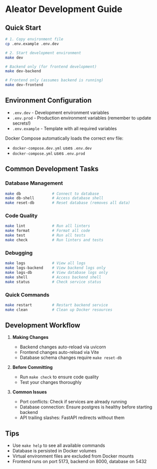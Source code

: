# Aleator Development Guide

## Quick Start

```bash
# 1. Copy environment file
cp .env.example .env.dev

# 2. Start development environment
make dev

# Backend only (for frontend development)
make dev-backend

# Frontend only (assumes backend is running)
make dev-frontend
```

## Environment Configuration

- `.env.dev` - Development environment variables
- `.env.prod` - Production environment variables (remember to update secrets!)
- `.env.example` - Template with all required variables

Docker Compose automatically loads the correct env file:
- `docker-compose.dev.yml` uses `.env.dev`
- `docker-compose.yml` uses `.env.prod`

## Common Development Tasks

### Database Management
```bash
make db              # Connect to database
make db-shell        # Access database shell
make reset-db        # Reset database (removes all data)
```

### Code Quality
```bash
make lint            # Run all linters
make format          # Format all code
make test            # Run all tests
make check           # Run linters and tests
```

### Debugging
```bash
make logs            # View all logs
make logs-backend    # View backend logs only
make logs-db         # View database logs only
make shell           # Access backend shell
make status          # Check service status
```

### Quick Commands
```bash
make restart         # Restart backend service
make clean           # Clean up Docker resources
```

## Development Workflow

1. **Making Changes**
   - Backend changes auto-reload via uvicorn
   - Frontend changes auto-reload via Vite
   - Database schema changes require `make reset-db`

2. **Before Committing**
   - Run `make check` to ensure code quality
   - Test your changes thoroughly

3. **Common Issues**
   - Port conflicts: Check if services are already running
   - Database connection: Ensure postgres is healthy before starting backend
   - API trailing slashes: FastAPI redirects without them

## Tips

- Use `make help` to see all available commands
- Database is persisted in Docker volumes
- Virtual environment files are excluded from Docker mounts
- Frontend runs on port 5173, backend on 8000, database on 5432